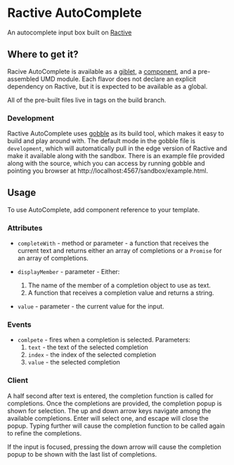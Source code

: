 # Ractive AutoComplete

An autocomplete input box built on [Ractive](https://github.com/ractivejs/ractive)

## Where to get it?

Racive AutoComplete is available as a [giblet](https://github.com/evs-chris/gobble-giblet), a [component](https://github.com/componentjs/component), and a pre-assembled UMD module. Each flavor does not declare an explicit dependency on Ractive, but it is expected to be available as a global.

All of the pre-built files live in tags on the build branch.

### Development

Ractive AutoComplete uses [gobble](https://github.com/gobblejs/gobble) as its build tool, which makes it easy to build and play around with. The default mode in the gobble file is `development`, which will automatically pull in the edge version of Ractive and make it available along with the sandbox. There is an example file provided along with the source, which you can access by running gobble and pointing you browser at http://localhost:4567/sandbox/example.html.

## Usage

To use AutoComplete, add component reference to your template.

### Attributes

* `completeWith` - method or parameter - a function that receives the current text and returns either an array of completions or a `Promise` for an array of completions.

* `displayMember` - parameter - Either:
  1. The name of the member of a completion object to use as text.
  2. A function that receives a completion value and returns a string.

* `value` - parameter - the current value for the input.

### Events

* `comlpete` - fires when a completion is selected. Parameters:
  1. `text` - the text of the selected completion
  2. `index` - the index of the selected completion
  3. `value` - the selected completion

### Client

A half second after text is entered, the completion function is called for completions. Once the completions are provided, the completion popup is shown for selection. The up and down arrow keys navigate among the available completions. Enter will select one, and escape will close the popup. Typing further will cause the completion function to be called again to refine the completions.

If the input is focused, pressing the down arrow will cause the completion popup to be shown with the last list of completions.

